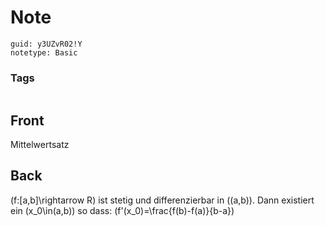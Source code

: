 # Note
```
guid: y3UZvR02!Y
notetype: Basic
```

### Tags
```
```

## Front
Mittelwertsatz

## Back
\(f:[a,b]\rightarrow R\) ist stetig und differenzierbar in \((a,b)\).
Dann existiert ein \(x_0\in(a,b)\) so dass:
\(f'(x_0)=\frac{f(b)-f(a)}{b-a}\)

